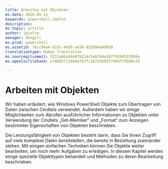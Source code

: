 ```yaml
---
title: Arbeiten mit Objekten
ms.date: 2016-05-11
keywords: powershell,cmdlet
description: 
ms.topic: article
author: jpjofre
manager: dongill
ms.prod: powershell
ms.assetid: 7ecc94a4-015c-4459-ae58-85289ea09030
translationtype: Human Translation
ms.sourcegitcommit: 3222a0ba54e87b214c5ebf64e587f920d531956a
ms.openlocfilehash: e7069571249447bffc587d3665ffdb8f75bd9c25

---
```


# Arbeiten mit Objekten
Wir haben erläutert, wie Windows PowerShell Objekte zum Übertragen von Daten zwischen Cmdlets verwendet. Außerdem haben wir einige Möglichkeiten zum Abrufen ausführlicher Informationen zu Objekten unter Verwendung der Cmdlets „Get-Member“ und „Format“ zum Anzeigen bestimmter Eigenschaften von Objekten beschrieben.

Die Leistungsfähigkeit von Objekten besteht darin, dass Sie Ihnen Zugriff auf viele komplexe Daten bereitstellen, die bereits in Beziehung zueinander stehen. Mit einigen einfachen Techniken können Sie Objekte weiter bearbeiten, um noch mehr Aufgaben zu erledigen. In diesem Kapitel werden einige spezielle Objekttypen behandelt und Methoden zu deren Bearbeitung beschrieben.




<!--HONumber=Aug16_HO4-->


